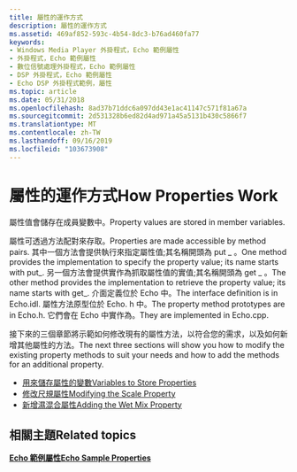 ```yaml
---
title: 屬性的運作方式
description: 屬性的運作方式
ms.assetid: 469af852-593c-4b54-8dc3-b76ad460fa77
keywords:
- Windows Media Player 外掛程式，Echo 範例屬性
- 外掛程式，Echo 範例屬性
- 數位信號處理外掛程式，Echo 範例屬性
- DSP 外掛程式，Echo 範例屬性
- Echo DSP 外掛程式範例，屬性
ms.topic: article
ms.date: 05/31/2018
ms.openlocfilehash: 8ad37b71ddc6a097dd43e1ac41147c571f81a67a
ms.sourcegitcommit: 2d531328b6ed82d4ad971a45a5131b430c5866f7
ms.translationtype: MT
ms.contentlocale: zh-TW
ms.lasthandoff: 09/16/2019
ms.locfileid: "103673908"
---
```

# <a name="how-properties-work"></a><span data-ttu-id="b91fd-108">屬性的運作方式</span><span class="sxs-lookup"><span data-stu-id="b91fd-108">How Properties Work</span></span>

<span data-ttu-id="b91fd-109">屬性值會儲存在成員變數中。</span><span class="sxs-lookup"><span data-stu-id="b91fd-109">Property values are stored in member variables.</span></span>

<span data-ttu-id="b91fd-110">屬性可透過方法配對來存取。</span><span class="sxs-lookup"><span data-stu-id="b91fd-110">Properties are made accessible by method pairs.</span></span> <span data-ttu-id="b91fd-111">其中一個方法會提供執行來指定屬性值;其名稱開頭為 put \_ 。</span><span class="sxs-lookup"><span data-stu-id="b91fd-111">One method provides the implementation to specify the property value; its name starts with put\_.</span></span> <span data-ttu-id="b91fd-112">另一個方法會提供實作為抓取屬性值的實值;其名稱開頭為 get \_ 。</span><span class="sxs-lookup"><span data-stu-id="b91fd-112">The other method provides the implementation to retrieve the property value; its name starts with get\_.</span></span> <span data-ttu-id="b91fd-113">介面定義位於 Echo 中。</span><span class="sxs-lookup"><span data-stu-id="b91fd-113">The interface definition is in Echo.idl.</span></span> <span data-ttu-id="b91fd-114">屬性方法原型位於 Echo. h 中。</span><span class="sxs-lookup"><span data-stu-id="b91fd-114">The property method prototypes are in Echo.h.</span></span> <span data-ttu-id="b91fd-115">它們會在 Echo 中實作為。</span><span class="sxs-lookup"><span data-stu-id="b91fd-115">They are implemented in Echo.cpp.</span></span>

<span data-ttu-id="b91fd-116">接下來的三個章節將示範如何修改現有的屬性方法，以符合您的需求，以及如何新增其他屬性的方法。</span><span class="sxs-lookup"><span data-stu-id="b91fd-116">The next three sections will show you how to modify the existing property methods to suit your needs and how to add the methods for an additional property.</span></span>

-   [<span data-ttu-id="b91fd-117">用來儲存屬性的變數</span><span class="sxs-lookup"><span data-stu-id="b91fd-117">Variables to Store Properties</span></span>](variables-to-store-properties.md)
-   [<span data-ttu-id="b91fd-118">修改尺規屬性</span><span class="sxs-lookup"><span data-stu-id="b91fd-118">Modifying the Scale Property</span></span>](modifying-the-scale-property.md)
-   [<span data-ttu-id="b91fd-119">新增濕混合屬性</span><span class="sxs-lookup"><span data-stu-id="b91fd-119">Adding the Wet Mix Property</span></span>](adding-the-wet-mix-property.md)

## <a name="related-topics"></a><span data-ttu-id="b91fd-120">相關主題</span><span class="sxs-lookup"><span data-stu-id="b91fd-120">Related topics</span></span>

<dl> <dt>

[<span data-ttu-id="b91fd-121">**Echo 範例屬性**</span><span class="sxs-lookup"><span data-stu-id="b91fd-121">**Echo Sample Properties**</span></span>](echo-sample-properties.md)
</dt> </dl>

 

 




